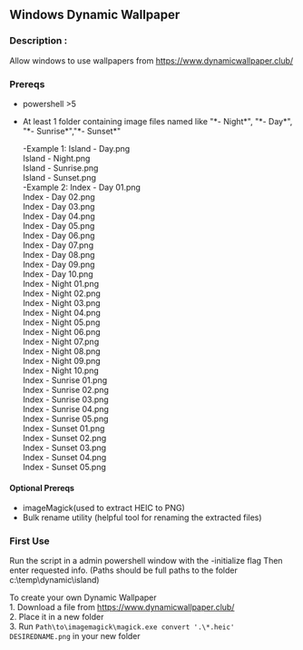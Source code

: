 ## Windows Dynamic Wallpaper
### Description :
Allow windows to use wallpapers from https://www.dynamicwallpaper.club/ 

### Prereqs
- powershell >5
- At least 1 folder containing image files named like "\*- Night\*", "\*- Day\*", "\*- Sunrise\*","\*- Sunset\*"

	-Example 1:
		Island - Day.png  
		Island - Night.png  
		Island - Sunrise.png  
		Island - Sunset.png  
	-Example 2:
		Index - Day 01.png  
		Index - Day 02.png  
		Index - Day 03.png  
		Index - Day 04.png  
		Index - Day 05.png  
		Index - Day 06.png  
		Index - Day 07.png  
		Index - Day 08.png  
		Index - Day 09.png  
		Index - Day 10.png  
		Index - Night 01.png  
		Index - Night 02.png  
		Index - Night 03.png  
		Index - Night 04.png  
		Index - Night 05.png  
		Index - Night 06.png  
		Index - Night 07.png  
		Index - Night 08.png  
		Index - Night 09.png  
		Index - Night 10.png  
		Index - Sunrise 01.png  
		Index - Sunrise 02.png  
		Index - Sunrise 03.png  
		Index - Sunrise 04.png  
		Index - Sunrise 05.png  
		Index - Sunset 01.png  
		Index - Sunset 02.png  
		Index - Sunset 03.png  
		Index - Sunset 04.png  
		Index - Sunset 05.png  

#### Optional Prereqs
- imageMagick(used to extract HEIC to PNG)
- Bulk rename utility (helpful tool for renaming the extracted files)
	

### First Use
Run the script in a admin powershell window with the -initialize flag
Then enter requested info. (Paths should be full paths to the folder c:\temp\dynamic\island)

To create your own Dynamic Wallpaper  
	1. Download a file from https://www.dynamicwallpaper.club/  
	2. Place it in a new folder   
	3. Run 	`Path\to\imagemagick\magick.exe convert '.\*.heic' DESIREDNAME.png` in your  new folder 

